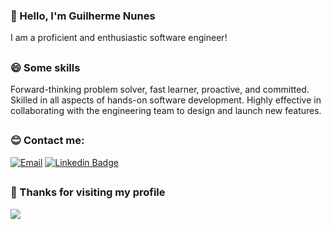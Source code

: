 ### 🤗 Hello, I'm Guilherme Nunes 

I am a proficient and enthusiastic software engineer! 

##

### :smile: Some skills

Forward-thinking problem solver, fast learner, proactive, and committed. Skilled in all aspects of hands-on software development. Highly effective in collaborating with the engineering team to design and launch new features.


##

### 😊 Contact me:
<div align="left">

  [![Email](https://img.shields.io/badge/Gmail-D14836?style=for-the-badge&logo=gmail&logoColor=white)](mailto:guilherme.nunes.lopes@gmail.com)
  [![Linkedin Badge](https://img.shields.io/badge/LinkedIn-0077B5?style=for-the-badge&logo=linkedin&logoColor=white)](https://www.linkedin.com/in/guilherme-nl/)
</div>

##

### 🤗 Thanks for visiting my profile

<a href="https://visitorbadge.io/status?path=https%3A%2F%2Fgithub.com%2FGuilherme-NL"><img src="https://api.visitorbadge.io/api/visitors?path=https%3A%2F%2Fgithub.com%2FGuilherme-NL&label=VISITORS&countColor=%23263759&style=flat-square&labelStyle=upper" /></a>

